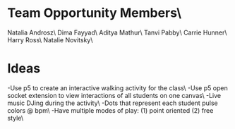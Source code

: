 
# Team Opportunity Members\\
Natalia Androsz\\
Dima Fayyad\\
Aditya Mathur\\
Tanvi Pabby\\
Carrie Hunner\\
Harry Ross\\
Natalie Novitsky\\


# Ideas
-Use p5 to create an interactive walking activity for the class\\
-Use p5 open socket extension to view interactions of all students on one canvas\\
-Live music DJing during the activity\\
-Dots that represent each student pulse colors @ bpm\\
-Have multiple modes of play: (1) point oriented (2) free style\\

